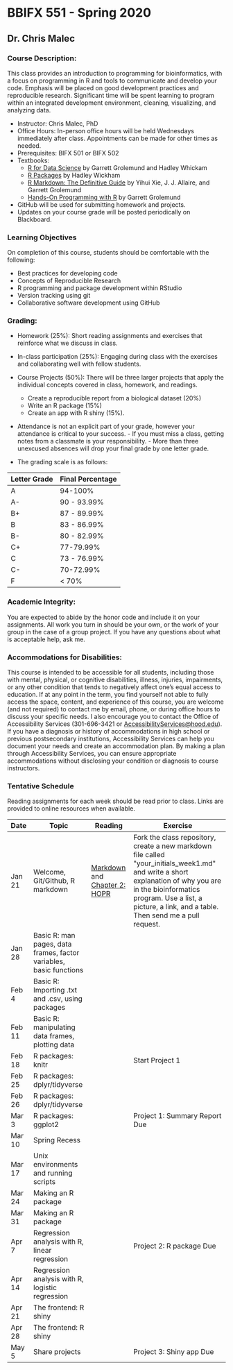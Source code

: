 # BBIFX 551 - Spring 2020
## Dr. Chris Malec

### Course Description:

This class provides an introduction to programming for bioinformatics, with a focus on programming in R and tools to communicate and develop your code. Emphasis will be placed on good development practices and reproducible research. Significant time will be spent learning to program within an integrated development environment, cleaning, visualizing, and analyzing data.

-	Instructor: Chris Malec, PhD
-	Office Hours: In-person office hours will be held Wednesdays immediately after class. Appointments can be made for other times as needed.
-	Prerequisites: BIFX 501 or BIFX 502
-	Textbooks:
    * [R for Data Science](https://r4ds.had.co.nz/index.html) by Garrett Grolemund and Hadley Whickam
    * [R Packages](http://r-pkgs.had.co.nz/) by Hadley Wickham
    * [R Markdown: The Definitive Guide](https://bookdown.org/yihui/rmarkdown/) by Yihui Xie, J. J. Allaire, and Garrett Grolemund
    * [Hands-On Programming with R](https://rstudio-education.github.io/) by Garrett Grolemund
- GitHub will be used for submitting homework and projects.
-	Updates on your course grade will be posted periodically on Blackboard.

### Learning Objectives
On completion of this course, students should be comfortable with the following:
-	Best practices for developing code
- Concepts of Reproducible Research
-	R programming and package development within RStudio
-	Version tracking using git
-	Collaborative software development using GitHub

### Grading:
- Homework (25%): Short reading assignments and exercises that reinforce what we discuss in class.
- In-class participation (25%): Engaging during class with the exercises and collaborating well with fellow students.
-	Course Projects (50%): There will be three larger projects that apply the individual concepts covered in class, homework, and readings.
    - Create a reproducible report from a biological dataset (20%) 
    - Write an  R package (15%)
    - Create an app with R shiny (15%).

- Attendance is not an explicit part of your grade, however your attendance is critical to your success.
        - If you must miss a class, getting notes from a classmate is your responsibility. 
        - More than three unexcused absences will drop your final grade by one letter grade. 

- The grading scale is as follows:

Letter Grade | Final Percentage
-------------|-----------------
A | 94-100%
A- | 90 - 93.99%
B+ | 87 - 89.99%
B | 83 - 86.99%
B- | 80 - 82.99%
C+ | 77-79.99%
C | 73 - 76.99%
C- | 70-72.99%
F | < 70%
### Academic Integrity:

You are expected to abide by the honor code and include it on your assignments. All work you turn in should be your own, or the work of your group in the case of a group project.  If you have any questions about what is acceptable help, ask me.

### Accommodations for Disabilities: 

This course is intended to be accessible for all students, including those with mental, physical, or cognitive disabilities, illness, injuries, impairments, or any other condition that tends to negatively affect one’s equal access to education. If at any point in the term, you find yourself not able to fully access the space, content, and experience of this course, you are welcome (and not required) to contact me by email, phone, or during office hours to discuss your specific needs. I also encourage you to contact the Office of Accessibility Services (301-696-3421 or AccessibilityServices@hood.edu). If you have a diagnosis or history of accommodations in high school or previous postsecondary institutions, Accessibility Services can help you document your needs and create an accommodation plan. By making a plan through Accessibility Services, you can ensure appropriate accommodations without disclosing your condition or diagnosis to course instructors.  


### Tentative Schedule
Reading assignments for each week should be read prior to class. Links are provided to online resources when available.

Date | Topic | Reading | Exercise
-----|-------|-----------|---------
Jan 21 | Welcome, Git/Github, R markdown | [Markdown](https://guides.github.com/features/mastering-markdown/) and [Chapter 2: HOPR](https://rstudio-education.github.io/hopr/basics.html) | Fork the class repository, create a new markdown file called "your_initials_week1.md" and write a short explanation of why you are in the bioinformatics program. Use a list, a picture, a link, and a table. Then send me a pull request. 
Jan 28 | Basic R: man pages, data frames, factor variables, basic functions | |
Feb 4 | Basic R: Importing .txt and .csv, using packages | |
Feb 11 | Basic R: manipulating data frames, plotting data | |
Feb 18 | R packages: knitr | |Start Project 1
Feb 25 | R packages: dplyr/tidyverse | |
Feb 26 | R packages: dplyr/tidyverse | |
Mar 3 | R packages: ggplot2 | | Project 1: Summary Report Due
Mar 10 | Spring Recess | | 
Mar 17 | Unix environments and running scripts | |
Mar 24 | Making an R package | |
Mar 31 | Making an R package | | 
Apr 7 | Regression analysis with R, linear regression | |Project 2: R package Due
Apr 14 | Regression analysis with R, logistic regression | |
Apr 21 | The frontend: R shiny | |
Apr 28 | The frontend: R  shiny | |
May 5 | Share projects| | Project 3: Shiny app Due

